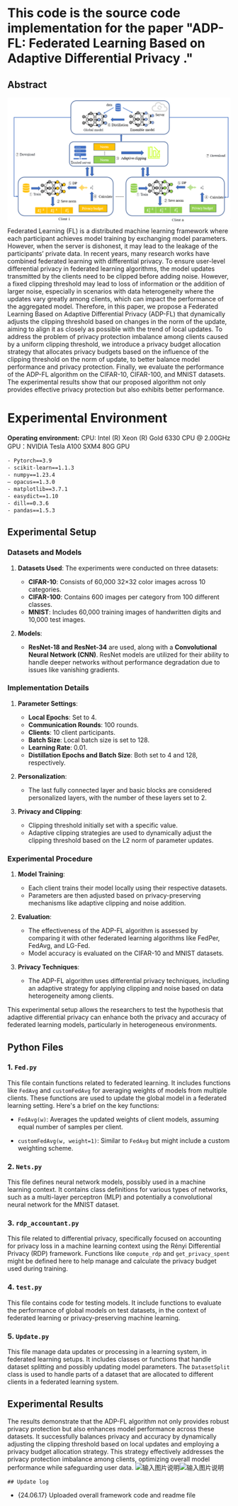﻿
# This code is the source code implementation for the paper "ADP-FL: Federated Learning Based on Adaptive Differential Privacy ."



## Abstract
![输入图片说明](https://github.com/csmaxuebin/ADP-FL/blob/main/tp/%7B15616AFA-FF9B-4393-B1ED-87C89956F9BA%7D.png)
Federated Learning (FL) is a distributed machine learning framework where each participant achieves model training by exchanging model parameters. However, when the server is dishonest, it may lead to the leakage of the participants’ private data. In recent years, many research works have combined federated learning with differential privacy. To ensure user-level differential privacy in federated learning algorithms, the model updates transmitted by the clients need to be clipped before adding noise. However, a fixed clipping threshold may lead to loss of information or the addition of larger noise, especially in scenarios with data heterogeneity where the updates vary greatly among clients, which can impact the performance of the aggregated model. Therefore, in this paper, we propose a Federated Learning Based on Adaptive Differential Privacy (ADP-FL) that dynamically adjusts the clipping threshold based on changes in the norm of the update, aiming to align it as closely as possible with the trend of local updates. To address the problem of privacy protection imbalance among clients caused by a uniform clipping threshold, we introduce a privacy budget allocation strategy that allocates privacy budgets based on the influence of the clipping threshold on the norm of update, to better balance model performance and privacy protection. Finally, we evaluate the performance of the ADP-FL algorithm on the CIFAR-10, CIFAR-100, and MNIST datasets. The experimental results show that our proposed algorithm not only provides effective privacy protection but also exhibits better performance.


# Experimental Environment

**Operating environment:**
CPU: Intel (R) Xeon (R) Gold 6330 CPU @ 2.00GHz
GPU：NVIDIA Tesla A100 SXM4 80G GPU
```
- Pytorch==3.9
- scikit-learn==1.1.3
- numpy==1.23.4
— opacus==1.3.0
- matplotlib==3.7.1
- easydict==1.10
- dill==0.3.6
- pandas==1.5.3

```

## Experimental Setup

### Datasets and Models
1. **Datasets Used**: The experiments were conducted on three datasets:
   - **CIFAR-10**: Consists of 60,000 32×32 color images across 10 categories.
   - **CIFAR-100**: Contains 600 images per category from 100 different classes.
   - **MNIST**: Includes 60,000 training images of handwritten digits and 10,000 test images.

2. **Models**: 
   - **ResNet-18 and ResNet-34** are used, along with a **Convolutional Neural Network (CNN)**. ResNet models are utilized for their ability to handle deeper networks without performance degradation due to issues like vanishing gradients.

### Implementation Details
1. **Parameter Settings**:
   - **Local Epochs**: Set to 4.
   - **Communication Rounds**: 100 rounds.
   - **Clients**: 10 client participants.
   - **Batch Size**: Local batch size is set to 128.
   - **Learning Rate**: 0.01.
   - **Distillation Epochs and Batch Size**: Both set to 4 and 128, respectively.

2. **Personalization**: 
   - The last fully connected layer and basic blocks are considered personalized layers, with the number of these layers set to 2.

3. **Privacy and Clipping**:
   - Clipping threshold initially set with a specific value.
   - Adaptive clipping strategies are used to dynamically adjust the clipping threshold based on the L2 norm of parameter updates.

### Experimental Procedure
1. **Model Training**:
   - Each client trains their model locally using their respective datasets.
   - Parameters are then adjusted based on privacy-preserving mechanisms like adaptive clipping and noise addition.
   
2. **Evaluation**:
   - The effectiveness of the ADP-FL algorithm is assessed by comparing it with other federated learning algorithms like FedPer, FedAvg, and LG-Fed.
   - Model accuracy is evaluated on the CIFAR-10 and MNIST datasets.

3. **Privacy Techniques**:
   - The ADP-FL algorithm uses differential privacy techniques, including an adaptive strategy for applying clipping and noise based on data heterogeneity among clients.

This experimental setup allows the researchers to test the hypothesis that adaptive differential privacy can enhance both the privacy and accuracy of federated learning models, particularly in heterogeneous environments.


## Python Files
### 1. `Fed.py`

This file contain functions related to federated learning. It includes functions like `FedAvg` and `customFedAvg` for averaging weights of models from multiple clients. These functions are used to update the global model in a federated learning setting. Here's a brief on the key functions:

- `FedAvg(w)`: Averages the updated weights of client models, assuming equal number of samples per client.

- `customFedAvg(w, weight=1)`: Similar to `FedAvg` but might include a custom weighting scheme.

### 2. `Nets.py`

This file defines neural network models, possibly used in a machine learning context. It contains class definitions for various types of networks, such as a multi-layer perceptron (MLP) and potentially a convolutional neural network for the MNIST dataset.

### 3. `rdp_accountant.py`

This file related to differential privacy, specifically focused on accounting for privacy loss in a machine learning context using the Rényi Differential Privacy (RDP) framework. Functions like `compute_rdp` and `get_privacy_spent` might be defined here to help manage and calculate the privacy budget used during training.

### 4. `test.py`

This file contains code for testing models. It include functions to evaluate the performance of global models on test datasets, in the context of federated learning or privacy-preserving machine learning.

### 5. `Update.py`

This file manage data updates or processing in a learning system, in federated learning setups. It includes classes or functions that handle dataset splitting and possibly updating model parameters. The `DatasetSplit` class is used to handle parts of a dataset that are allocated to different clients in a federated learning system.


##  Experimental Results
The results demonstrate that the ADP-FL algorithm not only provides robust privacy protection but also enhances model performance across these datasets. It successfully balances privacy and accuracy by dynamically adjusting the clipping threshold based on local updates and employing a privacy budget allocation strategy. This strategy effectively addresses the privacy protection imbalance among clients, optimizing overall model performance while safeguarding user data.
![输入图片说明]([/imgs/2024-06-17/YzmF779hahpoDV1T.png](https://github.com/csmaxuebin/ADP-FL/blob/main/tp/%7B59E0C5F4-78C8-4615-96D3-FAC99105F825%7D.png))![输入图片说明](/imgs/2024-06-17/UuzQUEkMkJiKBXYe.png)



```
## Update log

```
- {24.06.17} Uploaded overall framework code and readme file
```
